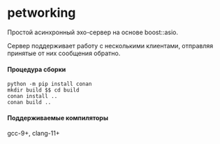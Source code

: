 # petworking

Простой асинхронный эхо-сервер на основе boost::asio.

Сервер поддерживает работу с несколькими клиентами, отправляя принятые от них сообщения обратно.

#### Процедура сборки

```
python -m pip install conan
mkdir build $$ cd build
conan install ..
conan build ..
```

#### Поддерживаемые компиляторы
gcc-9+, clang-11+

